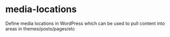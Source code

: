 # media-locations
Define media locations in WordPress which can be used to pull content into areas in themes/posts/pages/etc
